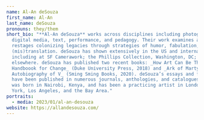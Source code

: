 ```yaml
---
name: Al-An deSouza
first_name: Al-An
last_name: deSouza
pronouns: they/them
short_bio: "**Al-An deSouza** works across disciplines including photography,
  digital media, text, performance, and pedagogy. Their work examines and
  restages colonizing legacies through strategies of humor, fabulation, and
  (mis)translation. deSouza has shown extensively in the US and internationally,
  including at SF Camerawork; the Phillips Collection, Washington, DC; and
  elsewhere. deSouza has published two recent books: _How Art Can Be Thought: A
  Handboook for Change_ (Duke University Press, 2018) and _Ark of Martyrs: An
  Autobiography of V_ (Sming Sming Books, 2020). deSouza’s essays and fiction
  have been published in numerous journals, anthologies, and catalogues. deSouza
  was born in Nairobi, Kenya, and has been a practicing artist in London, New
  York, Los Angeles, and the Bay Area."
portraits:
  - media: 2023/01/al-an-desouza
website: https://allandesouza.com/
---
```

